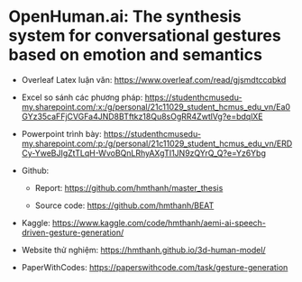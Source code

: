 # OpenHuman.ai: The synthesis system for conversational gestures based on emotion and semantics

* Overleaf Latex luận văn: https://www.overleaf.com/read/gjsmdtccqbkd

* Excel so sánh các phương pháp: https://studenthcmusedu-my.sharepoint.com/:x:/g/personal/21c11029_student_hcmus_edu_vn/Ea0GYz35caFFjCVGFa4JND8BTftkz18Qu8sOgRR4ZwtlVg?e=bdqlXE

* Powerpoint trình bày: https://studenthcmusedu-my.sharepoint.com/:p:/g/personal/21c11029_student_hcmus_edu_vn/ERDCy-YweBJIgZtTLqH-WvoBQnLRhyAXgTI1JN9zQYrQ_Q?e=Yz6Ybg

* Github:

    * Report: https://github.com/hmthanh/master_thesis

    * Source code: https://github.com/hmthanh/BEAT

* Kaggle: https://www.kaggle.com/code/hmthanh/aemi-ai-speech-driven-gesture-generation/

* Website thử nghiệm: https://hmthanh.github.io/3d-human-model/

* PaperWithCodes: https://paperswithcode.com/task/gesture-generation
